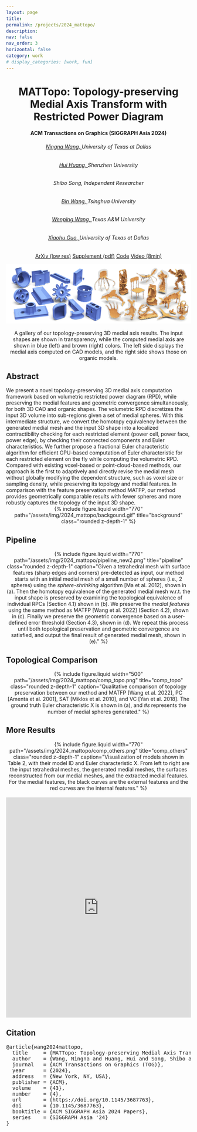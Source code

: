 ```yaml
---
layout: page
title: 
permalink: /projects/2024_mattopo/
description: 
nav: false
nav_order: 3
horizontal: false
category: work
# display_categories: [work, fun]
---
```


<div class="research" align="center">
    <h1>MATTopo: Topology-preserving Medial Axis Transform with Restricted Power Diagram</h1>
    <h4>ACM Transactions on Graphics (SIGGRAPH Asia 2024)</h4>
    <div class="col-sm-8">
        <div>
            <h6><a href="https://ningnawang.github.io/">Ningna Wang, </a> University of Texas at Dallas</h6>
            <h6><a href="https://vcc.tech/~huihuang/home">Hui Huang, </a> Shenzhen University </h6>
            <h6>Shibo Song, Independent Researcher </h6>
            <h6><a href="https://binwangthss.github.io/">Bin Wang, </a> Tsinghua University </h6>
            <h6><a href="https://engineering.tamu.edu/cse/profiles/Wang-Wenping.html">Wenping Wang, </a> Texas A&M University </h6>
            <h6><a href="https://personal.utdallas.edu/~xguo/">Xiaohu Guo, </a> University of Texas at Dallas</h6>
        </div>
    </div>
     <div class="col-sm-12">
        <a href="https://arxiv.org/abs/2403.18761" class="btn btn-sm z-depth-0" role="button">ArXiv (low res)</a>
        <a href="/assets/pdf/2024_mattopo/2024_siga_MatTopo_final_sup.pdf" class="btn btn-sm z-depth-0" role="button"> Supplement (pdf)</a>
        <a href="https://github.com/ningnawang/MATTopo" class="btn btn-sm z-depth-0" role="button">Code</a>
        <a href="https://www.youtube.com/watch?v=8AxJYVtU0SA" class="btn btn-sm z-depth-0" role="button">Video (8min) </a>
    </div>
    <p><img src="/assets/img/2024_mattopo/teaser_vcc5.png" width=770></p>
    <div class="caption">
        A gallery of our topology-preserving 3D medial axis results. The input shapes are shown in transparency, while the computed medial axis are shown in blue (left) and brown (right) colors. The left side displays the medial axis computed on CAD models, and the right side shows those on organic models.
    </div>
   
</div>

<div class="research">
<h2>Abstract</h2>
We present a novel topology-preserving 3D medial axis computation framework based on volumetric restricted power diagram (RPD), while preserving the medial features and geometric convergence simultaneously, for both 3D CAD and organic shapes. The volumetric RPD discretizes the input 3D volume into sub-regions given a set of medial spheres. With this intermediate structure, we convert the homotopy equivalency between the generated medial mesh and the input 3D shape into a localized contractibility checking for each restricted element (power cell, power face, power edge), by checking their connected components and Euler characteristics. We further propose a fractional Euler characteristic algorithm for efficient GPU-based computation of Euler characteristic for each restricted element on the fly while computing the volumetric RPD. Compared with existing voxel-based or point-cloud-based methods, our approach is the first to adaptively and directly revise the medial mesh without globally modifying the dependent structure, such as voxel size or sampling density, while preserving its topology and medial features. In comparison with the feature preservation method MATFP, our method provides geometrically comparable results with fewer spheres and more robustly captures the topology of the input 3D shape.
</div>
<div class="research" style="text-align: center;">
    <div class="row" style="text-align: center;">
        <div class="col-sm mt-3 mt-md-0">
            {% include figure.liquid width="770" path="/assets/img/2024_mattopo/backgound.gif" title="background" class="rounded z-depth-1" %}
        </div>
    </div>
</div>

<div class="research">
<h2>Pipeline</h2>
<div class="row" style="text-align: center;">
    <div class="col-sm mt-3 mt-md-0">
    <!-- <p><img src="/assets/img/2024_mattopo/pipeline_new2.png" width=770></p> -->
        {% include figure.liquid width="770" path="/assets/img/2024_mattopo/pipeline_new2.png" title="pipeline" class="rounded z-depth-1" caption="Given a tetrahedral mesh with surface features (sharp edges and corners) pre-detected as input, our method starts with an initial medial mesh of a small number of spheres (i.e., 2 spheres) using the <i>sphere-shrinking</i> algorithm [Ma et al. 2012], shown in (a). Then the homotopy equivalence of the generated medial mesh w.r.t. the input shape is preserved by examining the topological equivalence of individual RPCs (Section 4.1) shown in (b). We preserve the <i>medial features</i> using the same method as MATFP [Wang et al. 2022] (Section 4.2), shown in (c). Finally we preserve the geometric convergence based on a user-defined error threshold (Section 4.3), shown in (d). We repeat this process until both topological preservation and geometric convergence are satisfied, and output the final result of generated medial mesh, shown in (e)." %}
    </div>
</div>
</div>

<div class="research">
<h2>Topological Comparison</h2>
<div class="row" style="text-align: center;">
    <div class="col-sm mt-3 mt-md-0">
        {% include figure.liquid width="500" path="/assets/img/2024_mattopo/comp_topo.png" title="comp_topo" class="rounded z-depth-1" caption="Qualitative comparison of topology preservation between our method and MATFP [Wang et al. 2022], PC [Amenta et al. 2001], SAT [Miklos et al. 2010], and VC [Yan et al. 2018]. The ground truth Euler characteristic X is shown in (a), and #𝑠 represents the number of medial spheres generated." %}
    </div>
</div>
</div>

<div class="research">
<h2>More Results</h2>
<div class="row" style="text-align: center;">
    <div class="col-sm mt-3 mt-md-0">
        {% include figure.liquid width="770" path="/assets/img/2024_mattopo/comp_others.png" title="comp_others" class="rounded z-depth-1" caption="Visualization of models shown in Table 2, with their model ID and Euler characteristic X. From left to right are the input tetrahedral meshes, the generated medial meshes, the surfaces reconstructed from our medial meshes, and the extracted medial features. For the medial features, the black curves are the external features and the red curves are the internal features." %}
    </div>
</div>
</div>


<br>
<iframe align="center" width="100%" height="600" src="https://www.youtube.com/embed/8AxJYVtU0SA?si=1eXG6JHLKz9NdShV" title="YouTube video player" frameborder="0" allow="accelerometer; autoplay; clipboard-write; encrypted-media; gyroscope; picture-in-picture; web-share" allowfullscreen></iframe>

<div class="research">
<h2>Citation</h2>
<pre class="project__bibtex">
@article{wang2024mattopo,
  title     = {MATTopo: Topology-preserving Medial Axis Transform with Restricted Power Diagram},
  author    = {Wang, Ningna and Huang, Hui and Song, Shibo and Wang, Bin and Wang, Wenping and Guo, Xiaohu},
  journal   = {ACM Transactions on Graphics (TOG)},
  year      = {2024},
  address   = {New York, NY, USA},
  publisher = {ACM},
  volume    = {43},
  number    = {4},
  url       = {https://doi.org/10.1145/3687763},
  doi       = {10.1145/3687763},
  booktitle = {ACM SIGGRAPH Asia 2024 Papers},
  series    = {SIGGRAPH Asia '24}
}
</pre>
</div>






